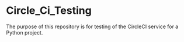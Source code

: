 # Circle_Ci_Testing

The purpose of this repository is for testing of the CircleCI service for a Python project.
